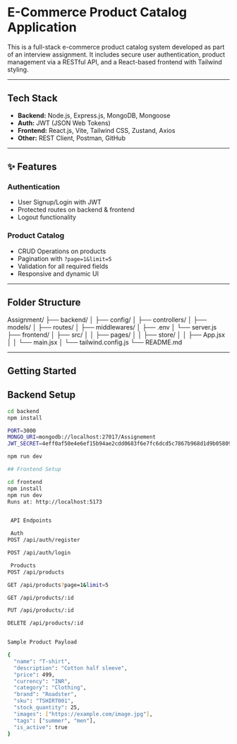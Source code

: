 #  E-Commerce Product Catalog Application

This is a full-stack e-commerce product catalog system developed as part of an interview assignment. It includes secure user authentication, product management via a RESTful API, and a React-based frontend with Tailwind styling.

---

##  Tech Stack

- **Backend:** Node.js, Express.js, MongoDB, Mongoose
- **Auth:** JWT (JSON Web Tokens)
- **Frontend:** React.js, Vite, Tailwind CSS, Zustand, Axios
- **Other:** REST Client, Postman, GitHub

---

## ✨ Features

###  Authentication
- User Signup/Login with JWT
- Protected routes on backend & frontend
- Logout functionality

###  Product Catalog
- CRUD Operations on products
- Pagination with `?page=1&limit=5`
- Validation for all required fields
- Responsive and dynamic UI

---

##  Folder Structure

Assignment/
├── backend/
│ ├── config/
│ ├── controllers/
│ ├── models/
│ ├── routes/
│ ├── middlewares/
│ ├── .env
│ └── server.js
├── frontend/
│ ├── src/
│ │ ├── pages/
│ │ ├── store/
│ │ ├── App.jsx
│ │ └── main.jsx
│ └── tailwind.config.js
└── README.md


---

##  Getting Started

##  Backend Setup

```bash
cd backend
npm install

PORT=3000
MONGO_URI=mongodb://localhost:27017/Assignement
JWT_SECRET=4eff0af50e4e6ef15b94ae2cdd0683f6e7fc6dcd5c7867b968d1d9b05809078e66a6552036fd11f6ee1f5a58da71536ed7188d03f29cf9c6a5846fedaea8ca1d

npm run dev

## Frontend Setup

cd frontend
npm install
npm run dev
Runs at: http://localhost:5173


 API Endpoints

 Auth
POST /api/auth/register

POST /api/auth/login

 Products
POST /api/products

GET /api/products?page=1&limit=5

GET /api/products/:id

PUT /api/products/:id

DELETE /api/products/:id


Sample Product Payload

{
  "name": "T-shirt",
  "description": "Cotton half sleeve",
  "price": 499,
  "currency": "INR",
  "category": "Clothing",
  "brand": "Roadster",
  "sku": "TSHIRT001",
  "stock_quantity": 25,
  "images": ["https://example.com/image.jpg"],
  "tags": ["summer", "men"],
  "is_active": true
}
